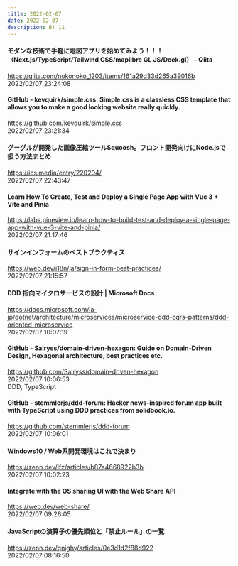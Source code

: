 ```yaml
---
title: 2022-02-07
date: 2022-02-07
description: B! 11
---
```


#### モダンな技術で手軽に地図アプリを始めてみよう！！！（Next.js/TypeScript/Tailwind CSS/maplibre GL JS/Deck.gl） - Qiita
https://qiita.com/nokonoko_1203/items/161a29d33d265a39016b<br>
2022/02/07 23:24:08<br>


#### GitHub - kevquirk/simple.css: Simple.css is a classless CSS template that allows you to make a good looking website really quickly.
https://github.com/kevquirk/simple.css<br>
2022/02/07 23:21:34<br>


#### グーグルが開発した画像圧縮ツールSquoosh。フロント開発向けにNode.jsで扱う方法まとめ
https://ics.media/entry/220204/<br>
2022/02/07 22:43:47<br>


#### Learn How To Create, Test and Deploy a Single Page App with Vue 3 + Vite and Pinia
https://labs.pineview.io/learn-how-to-build-test-and-deploy-a-single-page-app-with-vue-3-vite-and-pinia/<br>
2022/02/07 21:17:46<br>


#### サインインフォームのベストプラクティス
https://web.dev/i18n/ja/sign-in-form-best-practices/<br>
2022/02/07 21:15:57<br>


#### DDD 指向マイクロサービスの設計 | Microsoft Docs
https://docs.microsoft.com/ja-jp/dotnet/architecture/microservices/microservice-ddd-cqrs-patterns/ddd-oriented-microservice<br>
2022/02/07 10:07:19<br>


#### GitHub - Sairyss/domain-driven-hexagon: Guide on Domain-Driven Design, Hexagonal architecture, best practices etc.
https://github.com/Sairyss/domain-driven-hexagon<br>
2022/02/07 10:06:53<br>
DDD, TypeScript


#### GitHub - stemmlerjs/ddd-forum: Hacker news-inspired forum app built with TypeScript using DDD practices from solidbook.io.
https://github.com/stemmlerjs/ddd-forum<br>
2022/02/07 10:06:01<br>


#### Windows10 / Web系開発環境はこれで決まり
https://zenn.dev/lfz/articles/b87a4668922b3b<br>
2022/02/07 10:02:23<br>


#### Integrate with the OS sharing UI with the Web Share API
https://web.dev/web-share/<br>
2022/02/07 09:26:05<br>


#### JavaScriptの演算子の優先順位と「禁止ルール」の一覧
https://zenn.dev/qnighy/articles/0e3d1d2f88d922<br>
2022/02/07 08:16:50<br>


